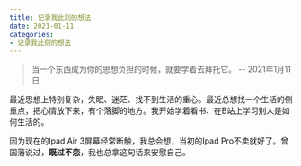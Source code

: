 ```yaml
---
title: 记录我此刻的想法
date: 2021-01-11
categories:
- 记录我此刻的想法
---
```


> 当一个东西成为你的思想负担的时候，就要学着去拜托它。 -- 2021年1月11日

最近思想上特别复杂，失眠、迷茫、找不到生活的重心。最近总想找一个生活的侧重点，把心情放下来，有个落脚的地方。我开始学着看书、在B站上学习别人是如何生活的。

因为现在的Ipad Air 3屏幕经常断触，我总会想，当初的Ipad Pro不卖就好了。曾国藩说过，**既过不恋**，我也总拿这句话来安慰自己。

